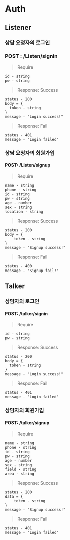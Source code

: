 # Auth

## Listener

### 상담 요청자의 로그인

### POST : /Listen/signin

> Require

```
id - string
pw - string
```

> Response: Success

``` 
status - 200
body = {
  token - string
}
message - "Login success!"
```

> Response: Fail

```
status - 401
message - "Login failed"
```

### 상담 요청자의 회원가입

#### POST: /Listen/signup

> Require

```
name - string
phone - string
id - string
pw - string
age - number
sex - string
location - string
```

>  Response: Success

```
status - 200
body = {
	token - string
}
message - "Signup success!"
```

> Response: Fail

```da
status - 400
message - "Signup fail!"
```



## Talker

### 상담자의 로그인

#### POST: /talker/signin

> Require

```
id - string
pw - string
```

> Response: Success

```
status - 200
body = {
  token - string
}
message - "Login success!"
```

> Response: Fail

```
status - 401
message - "Login failed"
```

### 상담자의 회원가입

#### POST: /talker/signup

> Require

```
name - string
phone - string
id - string
pw - string
age - number
sex - string
field - string
area - string
```

> Response: Success

```
status - 200
data = {
	token - string
}
message - "Signup success!"
```

> Response: Fail

```
status - 401
message - "Login failed"
```

